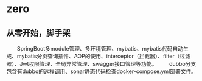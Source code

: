 # zero
## 从零开始，脚手架
&emsp;&emsp;SpringBoot多module管理、多环境管理、mybatis、mybatis代码自动生成、mybatis分页查询插件、AOP的使用、interceptor（拦截器）、filter（过滤器）、Jwt权限管理、全局异常管理、swagger接口管理等功能。
&emsp;&emsp;dubbo分支包含有dubbo的远程调用、sonar静态代码检查docker-compose.yml部署文件。
